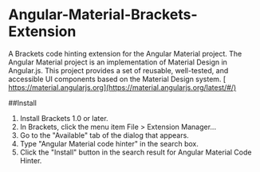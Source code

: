 # Angular-Material-Brackets-Extension
A Brackets code hinting extension for the Angular Material project. The Angular Material project is an implementation of Material Design in Angular.js. This project provides a set of reusable, well-tested, and accessible UI components based on the Material Design system. [ https://material.angularjs.org](https://material.angularjs.org/latest/#/)

##Install

1. Install Brackets 1.0 or later.
2. In Brackets, click the menu item File > Extension Manager...
3. Go to the "Available" tab of the dialog that appears.
4. Type "Angular Material code hinter" in the search box.
5. Click the "Install" button in the search result for Angular Material Code Hinter.
